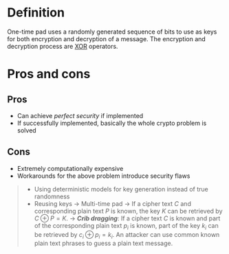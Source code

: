 # Definition

One-time pad uses a randomly generated sequence of bits to use as keys for both encryption and decryption of a message. The encryption and decryption process are [XOR](XOR.md) operators.

# Pros and cons

## Pros

- Can achieve *perfect security* if implemented
- If successfully implemented, basically the whole crypto problem is solved

## Cons

- Extremely computationally expensive
- Workarounds for the above problem introduce security flaws
>- Using deterministic models for key generation instead of true randomness
>- Reusing keys -> Multi-time pad
>-> If a cipher text $C$ and corresponding plain text $P$ is known, the key $K$ can be retrieved by $C \oplus P = K$.
>-> ***Crib dragging***: If a cipher text $C$ is known and part of the corresponding plain text $p_i$ is known, part of the key $k_i$ can be retrieved by $c_i \oplus p_i = k_i$. An attacker can use common known plain text phrases to guess a plain text message.